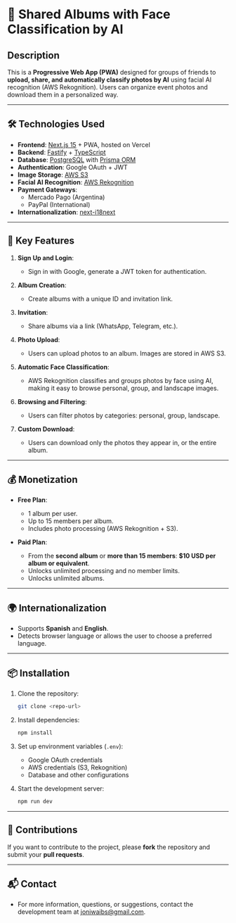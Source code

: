 # 🎉 Shared Albums with Face Classification by AI

## Description

This is a **Progressive Web App (PWA)** designed for groups of friends to **upload, share, and automatically classify photos by AI** using facial AI recognition (AWS Rekognition). Users can organize event photos and download them in a personalized way.

---

## 🛠️ Technologies Used

- **Frontend**: [Next.js 15](https://nextjs.org/) + PWA, hosted on Vercel
- **Backend**: [Fastify](https://www.fastify.io/) + [TypeScript](https://www.typescriptlang.org/)
- **Database**: [PostgreSQL](https://www.postgresql.org/) with [Prisma ORM](https://www.prisma.io/)
- **Authentication**: Google OAuth + JWT
- **Image Storage**: [AWS S3](https://aws.amazon.com/s3/)
- **Facial AI Recognition**: [AWS Rekognition](https://aws.amazon.com/rekognition/)
- **Payment Gateways**:
  - Mercado Pago (Argentina)
  - PayPal (International)
- **Internationalization**: [next-i18next](https://github.com/isaachinman/next-i18next)

---

## 🚀 Key Features

1. **Sign Up and Login**:

   - Sign in with Google, generate a JWT token for authentication.

2. **Album Creation**:

   - Create albums with a unique ID and invitation link.

3. **Invitation**:

   - Share albums via a link (WhatsApp, Telegram, etc.).

4. **Photo Upload**:

   - Users can upload photos to an album. Images are stored in AWS S3.

5. **Automatic Face Classification**:

   - AWS Rekognition classifies and groups photos by face using AI, making it easy to browse personal, group, and landscape images.

6. **Browsing and Filtering**:

   - Users can filter photos by categories: personal, group, landscape.

7. **Custom Download**:
   - Users can download only the photos they appear in, or the entire album.

---

## 💰 Monetization

- **Free Plan**:

  - 1 album per user.
  - Up to 15 members per album.
  - Includes photo processing (AWS Rekognition + S3).

- **Paid Plan**:
  - From the **second album** or **more than 15 members**: **$10 USD per album or equivalent**.
  - Unlocks unlimited processing and no member limits.
  - Unlocks unlimited albums.

---

## 🌍 Internationalization

- Supports **Spanish** and **English**.
- Detects browser language or allows the user to choose a preferred language.

---

## 📦 Installation

1. Clone the repository:

   ```bash
   git clone <repo-url>
   ```

2. Install dependencies:

   ```bash
   npm install
   ```

3. Set up environment variables (`.env`):

   - Google OAuth credentials
   - AWS credentials (S3, Rekognition)
   - Database and other configurations

4. Start the development server:
   ```bash
   npm run dev
   ```

---

## 📝 Contributions

If you want to contribute to the project, please **fork** the repository and submit your **pull requests**.

---

## 📬 Contact

- For more information, questions, or suggestions, contact the development team at [joniwaibs@gmail.com](mailto:joniwaibs@gmail.com).
